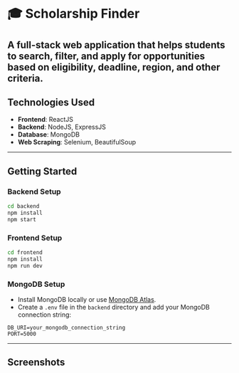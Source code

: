 # 🎓 Scholarship Finder

A full-stack web application that helps students to search, filter, and apply for opportunities based on eligibility, deadline, region, and other criteria.
---


## Technologies Used
- **Frontend**: ReactJS
- **Backend**: NodeJS, ExpressJS
- **Database**: MongoDB
- **Web Scraping**: Selenium, BeautifulSoup
---



##  Getting Started

### Backend Setup
```bash
cd backend
npm install
npm start
```

### Frontend Setup
```bash
cd frontend
npm install
npm run dev
```

### MongoDB Setup
- Install MongoDB locally or use [MongoDB Atlas](https://www.mongodb.com/atlas).
- Create a `.env` file in the `backend` directory and add your MongoDB connection string:
```env
DB_URI=your_mongodb_connection_string
PORT=5000
```

---

## Screenshots

